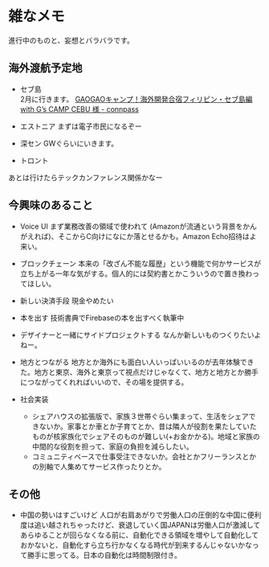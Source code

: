 # 雑なメモ
進行中のものと、妄想とバラバラです。

## 海外渡航予定地
- セブ島  
2月に行きます。 [GAOGAOキャンプ！海外開発合宿フィリピン・セブ島編 with G’s CAMP CEBU 様 - connpass](https://gaogao.connpass.com/event/73945/)

- エストニア
まずは電子市民になるぞー

- 深セン
GWぐらいにいきます。

- トロント

あとは行けたらテックカンファレンス関係かなー

## 今興味のあること
- Voice UI
まず業務改善の領域で使われて (Amazonが流通という背景をかんがえれば)、そこからC向けになにか落とせるかも。Amazon Echo招待はよ来い。

- ブロックチェーン
本来の「改ざん不能な履歴」という機能で何かサービスが立ち上がる一年な気がする。個人的には契約書とかこういうので置き換わってほしい。

- 新しい決済手段
現金やめたい

- 本を出す
技術書典でFirebaseの本を出すべく執筆中

- デザイナーと一緒にサイドプロジェクトする
なんか新しいものつくりたいよねー。

- 地方とつながる
地方とか海外にも面白い人いっぱいいるのが去年体験できた。地方と東京、海外と東京って視点だけじゃなくて、地方と地方とか勝手につながってくれればいいので、その場を提供する。

- 社会実装
	- シェアハウスの拡張版で、家族３世帯ぐらい集まって、生活をシェアできないか。家事とか車とか子育てとか、昔は隣人が役割を果たしていたものが核家族化でシェアそのものが難しい(+お金かかる)。地域と家族の中間的な役割を担って、家庭の負担を減らしたい。
	- コミュニティベースで仕事受注できないか。会社とかフリーランスとかの別軸で人集めてサービス作ったりとか。

## その他
- 中国の勢いはすごいけど
人口が右肩あがりで労働人口の圧倒的な中国に便利度は追い越されちゃったけど、衰退していく国JAPANは労働人口が激減してあらゆることが回らなくなる前に、自動化できる領域を増やして自動化しておかないと、自動化すら立ち行かなくなる時代が到来するんじゃないかなって勝手に思ってる。日本の自動化は時間制限付き。



